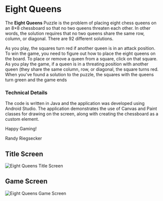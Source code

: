 # Eight Queens

The **Eight Queens** Puzzle is the problem of placing eight chess queens on an 8×8 chessboard so that no two queens threaten each other.  In other words, the solution requires that no two queens share the same row, column, or diagonal.  There are 92 different solutions.

As you play, the squares turn red if another queen is in an attack position.  To win the game, you need to figure out how to place the eight queens on the board.  To place or remove a queen from a square, click on that square.  As you play the game, if a queen is in a threating position with another queen (they share the same column, row, or diagonal, the square turns red.  When you've found a solution to the puzzle, the squares with the queens turn green and the game ends

### Technical Details
The code is written in Java and the application was developed using Android Studio.  The application demonstrates the use of Canvas and Paint classes for drawing on the screen, along with creating the chessboard as a custom element.

Happy Gaming!

Randy Riegsecker

## Title Screen
![Eight Queens Title Screen](https://user-images.githubusercontent.com/120612915/210157303-66f67eb8-b0e4-4219-ad8f-86c7c72ca460.png)


## Game Screen
![Eight Queens Game Screen](https://user-images.githubusercontent.com/120612915/210157342-d257b7c4-38fd-4dda-b653-364647009d31.png)






